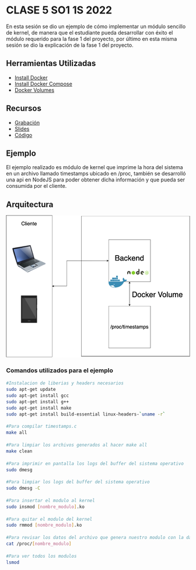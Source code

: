 # CLASE 5 SO1 1S 2022
En esta sesión se dio un ejemplo de cómo implementar un módulo sencillo de kernel, de manera que el estudiante pueda desarrollar con éxito el módulo requerido para la fase 1 del proyecto, por último en esta misma sesión se dio la explicación de la fase 1 del proyecto.

## Herramientas Utilizadas
- [ Install Docker ](https://docs.docker.com/get-docker/)
- [ Install Docker Compose](https://docs.docker.com/compose/install/)
- [ Docker Volumes ](https://docs.docker.com/storage/volumes/)

## Recursos
- [ Grabación ](https://youtu.be/QzpTec6Q4Ag)
- [ Slides ](/Slides)
- [ Código ](/Code)

## Ejemplo
El ejemplo realizado es módulo de kernel que imprime la hora del sistema en un archivo llamado timestamps ubicado en /proc, también se desarrolló una api en NodeJS para poder obtener dicha información y que pueda ser consumida por el cliente.

## Arquitectura 
![Alt text](Img/arquitectura.png)

### Comandos utilizados para el ejemplo
```sh
#Instalacion de liberias y headers necesarios
sudo apt-get update
sudo apt-get install gcc
sudo apt-get install g++
sudo apt-get install make
sudo apt-get install build-essential linux-headers-`uname -r`

#Para compilar timestamps.c
make all

#Para limpiar los archivos generados al hacer make all
make clean

#Para imprimir en pantalla los logs del buffer del sistema operativo
sudo dmesg

#Para limpiar los logs del buffer del sistema operativo
sudo dmesg -C

#Para insertar el modulo al kernel
sudo insmod [nombre_modulo].ko

#Para quitar el modulo del kernel
sudo rmmod [nombre_modulo].ko

#Para revisar los datos del archivo que genera nuestro modulo con la data 
cat /proc/[nombre_modulo]

#Para ver todos los modulos
lsmod
```
